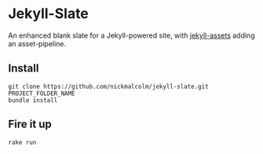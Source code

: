 # Jekyll-Slate

An enhanced blank slate for a Jekyll-powered site, with [jekyll-assets](https://github.com/ixti/jekyll-assets) adding an asset-pipeline.

## Install

    git clone https://github.com/nickmalcolm/jekyll-slate.git PROJECT_FOLDER_NAME
    bundle install

## Fire it up

    rake run